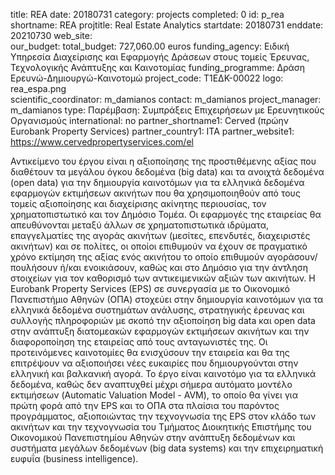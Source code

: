 title: REA
date:  20180731
category: projects
completed: 0
id: p_rea
shortname: REA
projtitle: Real Estate Analytics
startdate: 20180731
enddate: 20210730
web_site:  
our_budget:
total_budget: 727,060.00 euros
funding_agency: Ειδική Υπηρεσία Διαχείρισης και Εφαρμογής Δράσεων στους τομείς Έρευνας, Τεχνολογικής Ανάπτυξης και Καινοτομίας
funding_programme: Δράση Ερευνώ-Δημιουργώ-Καινοτομώ 
project_code: Τ1ΕΔΚ-00022
logo: rea_espa.png  
scientific_coordinator: m_damianos
contact: m_damianos
project_manager: m_damianos
type: Παρέμβαση: Συμπράξεις Επιχειρήσεων με Ερευνητικούς Οργανισμούς
international: no
partner_shortname1: Cerved (πρώην Eurobank Property Services)
partner_country1: ITA
partner_website1: https://www.cervedpropertyservices.com/el

Αντικείμενο του έργου είναι η αξιοποίησης της προστιθέμενης αξίας που διαθέτουν τα μεγάλου όγκου δεδομένα (big data) και τα ανοιχτά δεδομένα (open data) για την δημιουργία καινοτόμων για τα ελληνικά δεδομένα εφαρμογών εκτιμήσεων ακινήτων που θα χρησιμοποιηθούν από τους τομείς αξιοποίησης και διαχείρισης ακίνητης περιουσίας, τον χρηματοπιστωτικό και τον Δημόσιο Τομέα. Οι εφαρμογές της εταιρείας θα απευθύνονται μεταξύ άλλων σε χρηματοπιστωτικά ιδρύματα, επαγγελματίες της αγοράς ακινήτων (μεσίτες, επενδυτές, διαχειριστές ακινήτων) και σε πολίτες, οι οποίοι επιθυμούν να έχουν σε πραγματικό χρόνο εκτίμηση της αξίας ενός ακινήτου το οποίο επιθυμούν αγοράσουν/πουλήσουν ή/και ενοικιάσουν, καθώς και στο Δημόσιο για την άντληση στοιχείων για τον καθορισμό των αντικειμενικών αξιών των ακινήτων. Η Eurobank Property Services (EPS) σε συνεργασία με το Οικονομικό Πανεπιστήμιο Αθηνών (ΟΠΑ) στοχεύει στην δημιουργία καινοτόμων για τα ελληνικά δεδομένα συστημάτων ανάλυσης, στρατηγικής έρευνας και συλλογής πληροφοριών με σκοπό την αξιοποίηση big data και open data στην ανάπτυξη διατομεακών εφαρμογών εκτιμήσεων ακινήτων και την διαφοροποίηση της εταιρείας από τους ανταγωνιστές της. Οι προτεινόμενες καινοτομίες θα ενισχύσουν την εταιρεία και θα της επιτρέψουν να αξιοποιήσει νέες ευκαιρίες που δημιουργούνται στην ελληνική και βαλκανική αγορά. Το έργο είναι καινοτόμο για τα ελληνικά δεδομένα, καθώς δεν αναπτυχθεί μέχρι σήμερα αυτόματο μοντέλο εκτιμήσεων (Automatic Valuation Model - AVM), το οποίο θα γίνει για πρώτη φορά από την EPS και το ΟΠΑ στα πλαίσια του παρόντος προγράμματος, αξιοποιώντας την τεχνογνωσία της EPS στον κλάδο των ακινήτων και την τεχνογνωσία του Τμήματος Διοικητικής Επιστήμης  του Οικονομικού Πανεπιστημίου Αθηνών στην ανάπτυξη δεδομένων και συστήματα μεγάλων δεδομένων (big data systems) και την επιχειρηματική ευφυΐα (business intelligence).

